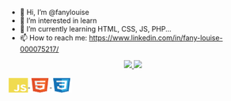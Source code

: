 - 👋 Hi, I’m @fanylouise
- 👀 I’m interested in learn
- 🌱 I’m currently learning HTML, CSS, JS, PHP...
- 📫 How to reach me: https://www.linkedin.com/in/fany-louise-000075217/

<div align="center">
  <a href="https://github.com/fanylouise">
  <img height="180em" src="https://github-readme-stats.vercel.app/api?username=fanylouise&show_icons=true&theme=dracula&include_all_commits=true&count_private=true"/>
  <img height="180em" src="https://github-readme-stats.vercel.app/api/top-langs/?username=fanylouise&layout=compact&langs_count=7&theme=dracula"/>
</div>
  
  <div style="display: inline_block"><br>
  <img align="center" alt="ay-Js" height="30" width="40" src="https://raw.githubusercontent.com/devicons/devicon/master/icons/javascript/javascript-plain.svg">
  <img align="center" alt="ay-HTML" height="30" width="40" src="https://raw.githubusercontent.com/devicons/devicon/master/icons/html5/html5-original.svg">
  <img align="center" alt="ay-CSS" height="30" width="40" src="https://raw.githubusercontent.com/devicons/devicon/master/icons/css3/css3-original.svg">
</div>
  

